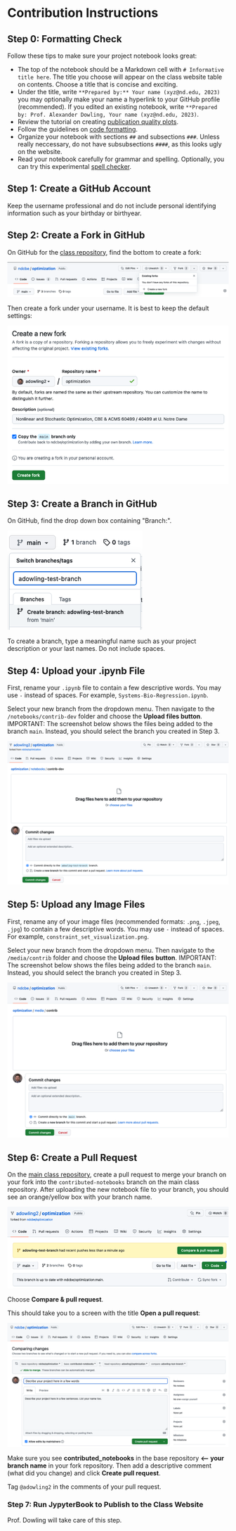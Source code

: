# Contribution Instructions

## Step 0: Formatting Check

Follow these tips to make sure your project notebook looks great:
* The top of the notebook should be a Markdown cell with `# Informative title here`. The title you choose will appear on the class website table on contents. Choose a title that is concise and exciting.
* Under the title, write `**Prepared by:** Your name (xyz@nd.edu, 2023)` you may optionally make your name a hyperlink to your GitHub profile (recommended). If you edited an existing notebook, write `**Prepared by: Prof. Alexander Dowling, Your name (xyz@nd.edu, 2023)`.
* Review the tutorial on creating [publication quality plots](https://ndcbe.github.io/data-and-computing/notebooks/01/Publication-Quality-Figures.html).
* Follow the guidelines on [code formatting](https://ndcbe.github.io/data-and-computing/notebooks/01/Pseudocode.html#python-and-commenting-guidelines).
* Organize your notebook with sections `##` and subsections `###`. Unless really neccessary, do not have subsubsections `####`, as this looks ugly on the website.
* Read your notebook carefully for grammar and spelling. Optionally, you can try this experimental [spell checker](https://chrome.google.com/webstore/detail/colab-spellcheck/ibnfomklkmoocmbmjlddagkippmndioc).

## Step 1: Create a GitHub Account

Keep the username professional and do not include personal identifying information such as your birthday or birthyear.

## Step 2: Create a Fork in GitHub

On GitHub for the [class repository](https://github.com/ndcbe/optimization), find the bottom to create a fork:

![](/media/contrib_instructions/fork1.png)

Then create a fork under your username. It is best to keep the default settings:

![](/media/contrib_instructions/fork2.png)


## Step 3: Create a Branch in GitHub

On GitHub, find the drop down box containing "Branch:".

![](/media/contrib_instructions/create-branch.png)

To create a branch, type a meaningful name such as your project description or your last names. Do not include spaces.

## Step 4: Upload your .ipynb File

First, rename your `.ipynb` file to contain a few descriptive words. You may use `-` instead of spaces. For example, `Systems-Bio-Regression.ipynb`.

Select your new branch from the dropdown menu. Then navigate to the `/notebooks/contrib-dev` folder and choose the **Upload files button**. IMPORTANT: The screenshot below shows the files being added to the branch `main`. Instead, you should select the branch you created in Step 3.

![](/media/contrib_instructions/upload-notebook.png)

## Step 5: Upload any Image Files

First, rename any of your image files (recommended formats: `.png`, `.jpeg`, `.jpg`) to contain a few descriptive words. You may use `-` instead of spaces. For example, `constraint_set_visualization.png`.

Select your new branch from the dropdown menu. Then navigate to the `/media/contrib` folder and choose the **Upload files button**. IMPORTANT: The screenshot below shows the files being added to the branch `main`. Instead, you should select the branch you created in Step 3.

![](/media/contrib_instructions/upload-figures.png)

## Step 6: Create a Pull Request

On the [main class repository](https://github.com/ndcbe/optimization), create a pull request to merge your branch on your fork into the `contributed-notebooks` branch on the main class repository. After uploading the new notebook file to your branch, you should see an orange/yellow box with your branch name.

![](/media/contrib_instructions/pull-request1.png)

Choose **Compare & pull request**.

This should take you to a screen with the title **Open a pull request**:

![](/media/contrib_instructions/pull-request2.png)

Make sure you see **contributed_notebooks** in the base repository **<-- your branch name** in your fork repository. Then add a descriptive comment (what did you change) and click **Create pull request**.

Tag `@adowling2` in the comments of your pull request.

### Step 7: Run JypyterBook to Publish to the Class Website

Prof. Dowling will take care of this step.